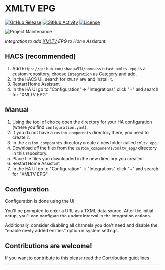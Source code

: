 # XMLTV EPG

[![GitHub Release][releases-shield]][releases]
[![GitHub Activity][commits-shield]][commits]
[![License][license-shield]](LICENSE)

![Project Maintenance][maintenance-shield]


_Integration to add [XMLTV][xmltv_wiki] EPG to Home Assistant._

## HACS (recommended)

1. Add `https://github.com/shadow578/homeassistant_xmltv-epg` as a custom repository, choose `Integration` as Category and add.
2. In the HACS UI, search for `XMLTV EPG` and install it.
3. Restart Home Assistant
4. In the HA UI go to "Configuration" -> "Integrations" click "+" and search for "XMLTV EPG"

## Manual

1. Using the tool of choice open the directory for your HA configuration (where you find `configuration.yaml`).
1. If you do not have a `custom_components` directory there, you need to create it.
2. In the `custom_components` directory create a new folder called `xmltv_epg`.
3. Download _all_ the files from the `custom_components/xmltv_epg/` directory in this repository.
4. Place the files you downloaded in the new directory you created.
5. Restart Home Assistant
6. In the HA UI go to "Configuration" -> "Integrations" click "+" and search for "XMLTV EPG"

## Configuration

Configuration is done using the UI.


You'll be prompted to enter a URL as a TXML data source.
After the initial setup, you'll can configure the update interval in the integration options.

Additionally, consider disabling all channels you don't need and disable the "enable newly added entities" option in system settings.

## Contributions are welcome!

If you want to contribute to this please read the [Contribution guidelines](CONTRIBUTING.md)

***

[xmltv_wiki]: https://wiki.xmltv.org/index.php/XMLTVFormat
[commits-shield]: https://img.shields.io/github/commit-activity/y/shadow578/homeassistant_xmltv-epg.svg?style=for-the-badge
[commits]: https://github.com/shadow578/homeassistant_xmltv-epg/commits/main
[license-shield]: https://img.shields.io/github/license/shadow578/homeassistant_xmltv-epg.svg?style=for-the-badge
[maintenance-shield]: https://img.shields.io/badge/maintainer-%40shadow578-blue.svg?style=for-the-badge
[releases-shield]: https://img.shields.io/github/release/shadow578/homeassistant_xmltv-epg.svg?style=for-the-badge
[releases]: https://github.com/shadow578/homeassistant_xmltv-epg/releases
